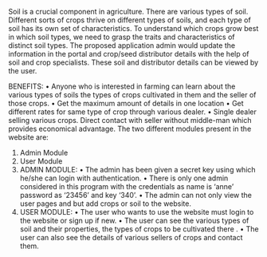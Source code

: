 Soil is a crucial component in agriculture. There are various types of soil. Different sorts of crops thrive on different types of soils, and each type of soil has its own set of characteristics. To understand which crops grow best in which soil types, we need to grasp the traits and characteristics of distinct soil types. The proposed application admin would update the information in the portal and crop/seed distributor details with the help of soil and crop specialists. These soil and distributor details can be viewed by the user.

BENEFITS:
•	Anyone who is interested in farming can learn about the various types of soils the types of crops cultivated in them and the seller of those crops.
•	Get the maximum amount of details in one location
•	Get different rates for same type of crop through various dealer.
•	Single dealer selling various crops.
Direct contact with seller without middle-man which provides economical advantage.
The two different modules present in the website are:
1.	Admin Module
2.	User Module
1. ADMIN MODULE:
•	The admin has been given a secret key using which he/she can login with authentication.
•	There is only one admin considered in this program with the credentials as name is ‘anne’ password as ‘23456’ and key ‘340’.
•	The admin can not only view the user pages and but add crops or soil to the website.
2. USER MODULE:
•	The user who wants to use the website must login to the website or sign up if new.
•	The user can see the various types of soil and their properties, the types of crops to be cultivated there .
•	The user can also see the details of various sellers of crops and contact them.
